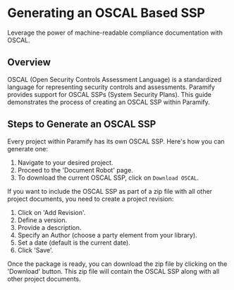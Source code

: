 # Generating an OSCAL Based SSP
Leverage the power of machine-readable compliance documentation with OSCAL.

## Overview
OSCAL (Open Security Controls Assessment Language) is a standardized language for representing security controls and assessments. Paramify provides support for OSCAL SSPs (System Security Plans). This guide demonstrates the process of creating an OSCAL SSP within Paramify.

## Steps to Generate an OSCAL SSP
Every project within Paramify has its own OSCAL SSP. Here's how you can generate one:

1. Navigate to your desired project.
2. Proceed to the 'Document Robot' page.
3. To download the current OSCAL SSP, click on `Download OSCAL`.

If you want to include the OSCAL SSP as part of a zip file with all other project documents, you need to create a project revision:

1. Click on 'Add Revision'.
2. Define a version.
3. Provide a description.
4. Specify an Author (choose a party element from your library).
5. Set a date (default is the current date).
6. Click 'Save'.

Once the package is ready, you can download the zip file by clicking on the 'Download' button. This zip file will contain the OSCAL SSP along with all other project documents.